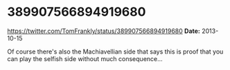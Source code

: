 # 389907566894919680
https://twitter.com/TomFrankly/status/389907566894919680
**Date:** 2013-10-15

Of course there's also the Machiavellian side that says this is proof that you can play the selfish side without much consequence...
